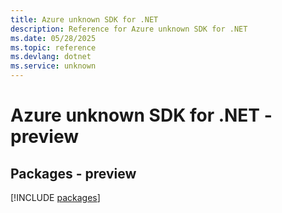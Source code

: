 ```yaml
---
title: Azure unknown SDK for .NET
description: Reference for Azure unknown SDK for .NET
ms.date: 05/28/2025
ms.topic: reference
ms.devlang: dotnet
ms.service: unknown
---
```

# Azure unknown SDK for .NET - preview
## Packages - preview
[!INCLUDE [packages](unknown-index.md)]